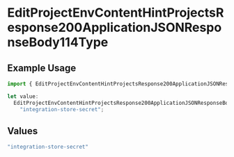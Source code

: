 # EditProjectEnvContentHintProjectsResponse200ApplicationJSONResponseBody114Type

## Example Usage

```typescript
import { EditProjectEnvContentHintProjectsResponse200ApplicationJSONResponseBody114Type } from "@vercel/sdk/models/operations/editprojectenv.js";

let value:
  EditProjectEnvContentHintProjectsResponse200ApplicationJSONResponseBody114Type =
    "integration-store-secret";
```

## Values

```typescript
"integration-store-secret"
```